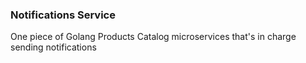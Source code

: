 ### Notifications Service

One piece of Golang Products Catalog microservices that's in charge sending notifications